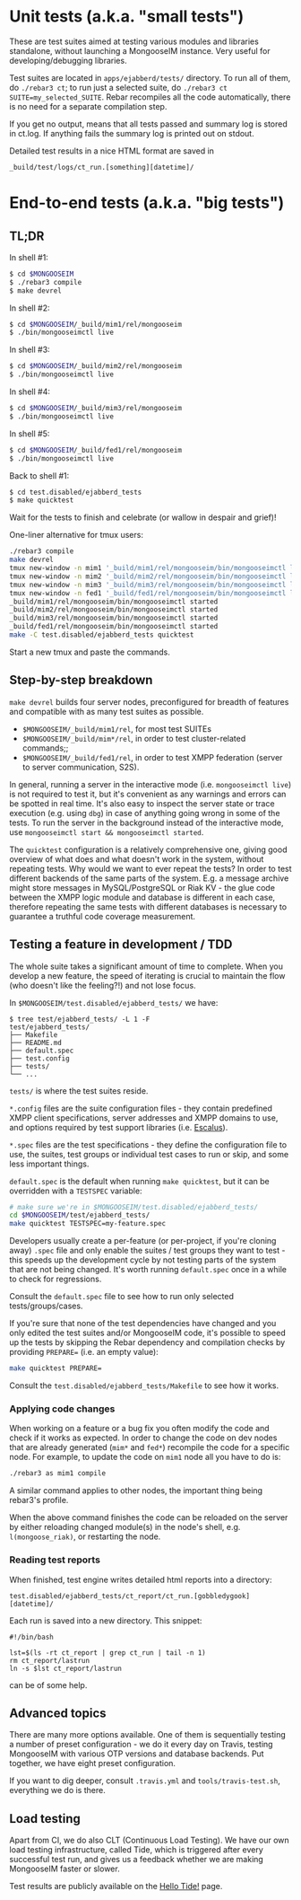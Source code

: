 # Unit tests (a.k.a. "small tests")

These are test suites aimed at testing various modules and libraries standalone, without launching a MongooseIM instance.
Very useful for developing/debugging libraries.

Test suites are located in `apps/ejabberd/tests/` directory.
To run all of them, do `./rebar3 ct`; to run just a selected suite, do `./rebar3 ct SUITE=my_selected_SUITE`.
Rebar recompiles all the code automatically, there is no need for a separate compilation step.

If you get no output, means that all tests passed and summary log is stored in ct.log.
If anything fails the summary log is printed out on stdout.

Detailed test results in a nice HTML format are saved in
```
_build/test/logs/ct_run.[something][datetime]/
```

# End-to-end tests (a.k.a. "big tests")

## TL;DR

In shell #1:

```sh
$ cd $MONGOOSEIM
$ ./rebar3 compile
$ make devrel
```

In shell #2:

```sh
$ cd $MONGOOSEIM/_build/mim1/rel/mongooseim
$ ./bin/mongooseimctl live
```

In shell #3:

```sh
$ cd $MONGOOSEIM/_build/mim2/rel/mongooseim
$ ./bin/mongooseimctl live
```

In shell #4:

```sh
$ cd $MONGOOSEIM/_build/mim3/rel/mongooseim
$ ./bin/mongooseimctl live
```

In shell #5:

```sh
$ cd $MONGOOSEIM/_build/fed1/rel/mongooseim
$ ./bin/mongooseimctl live
```

Back to shell #1:

```sh
$ cd test.disabled/ejabberd_tests
$ make quicktest
```

Wait for the tests to finish and celebrate (or wallow in despair and grief)!

One-liner alternative for tmux users:

```sh
./rebar3 compile
make devrel
tmux new-window -n mim1 '_build/mim1/rel/mongooseim/bin/mongooseimctl live'
tmux new-window -n mim2 '_build/mim2/rel/mongooseim/bin/mongooseimctl live'
tmux new-window -n mim3 '_build/mim3/rel/mongooseim/bin/mongooseimctl live'
tmux new-window -n fed1 '_build/fed1/rel/mongooseim/bin/mongooseimctl live'
_build/mim1/rel/mongooseim/bin/mongooseimctl started
_build/mim2/rel/mongooseim/bin/mongooseimctl started
_build/mim3/rel/mongooseim/bin/mongooseimctl started
_build/fed1/rel/mongooseim/bin/mongooseimctl started
make -C test.disabled/ejabberd_tests quicktest
```

Start a new tmux and paste the commands.


## Step-by-step breakdown

`make devrel` builds four server nodes, preconfigured for breadth of features and compatible with as many test suites as possible.

- `$MONGOOSEIM/_build/mim1/rel`, for most test SUITEs
- `$MONGOOSEIM/_build/mim*/rel`, in order to test cluster-related commands;;
- `$MONGOOSEIM/_build/fed1/rel`, in order to test XMPP federation (server to server communication, S2S).

In general, running a server in the interactive mode (i.e. `mongooseimctl live`) is not required to test it, but it's convenient as any warnings and errors can be spotted in real time.
It's also easy to inspect the server state or trace execution (e.g. using `dbg`) in case of anything going wrong in some of the tests.
To run the server in the background instead of the interactive mode, use `mongooseimctl start && mongooseimctl started`.

The `quicktest` configuration is a relatively comprehensive one, giving good overview of what does and what doesn't work in the system, without repeating tests.
Why would we want to ever repeat the tests?
In order to test different backends of the same parts of the system.
E.g. a message archive might store messages in MySQL/PostgreSQL or Riak KV - the glue code between the XMPP logic module and database is different in each case, therefore repeating the same tests with different databases is necessary to guarantee a truthful code coverage measurement.

## Testing a feature in development / TDD

The whole suite takes a significant amount of time to complete.
When you develop a new feature, the speed of iterating is crucial to maintain the flow (who doesn't like the feeling?!) and not lose focus.

In  `$MONGOOSEIM/test.disabled/ejabberd_tests/` we have:

```
$ tree test/ejabberd_tests/ -L 1 -F
test/ejabberd_tests/
├── Makefile
├── README.md
├── default.spec
├── test.config
├── tests/
└── ...
```

`tests/` is where the test suites reside.

`*.config` files are the suite configuration files - they contain predefined XMPP client specifications, server addresses and XMPP domains to use, and options required by test support libraries (i.e. [Escalus](https://github.com/esl/escalus/)).

`*.spec` files are the test specifications - they define the configuration file to use, the suites, test groups or individual test cases to run or skip, and some less important things.

`default.spec` is the default when running `make quicktest`, but it can be overridden with a `TESTSPEC` variable:

```sh
# make sure we're in $MONGOOSEIM/test.disabled/ejabberd_tests/
cd $MONGOOSEIM/test/ejabberd_tests/
make quicktest TESTSPEC=my-feature.spec
```

Developers usually create a per-feature (or per-project, if you're cloning away) `.spec` file and only enable the suites / test groups they want to test - this speeds up the development cycle by not testing parts of the system that are not being changed.
It's worth running `default.spec` once in a while to check for regressions.

Consult the `default.spec` file to see how to run only selected tests/groups/cases.

If you're sure that none of the test dependencies have changed and you only edited the test suites and/or MongooseIM code, it's possible to speed up the tests by skipping the Rebar dependency and compilation checks by providing `PREPARE=` (i.e. an empty value):

```sh
make quicktest PREPARE=
```

Consult the `test.disabled/ejabberd_tests/Makefile` to see how it works.

### Applying code changes

When working on a feature or a bug fix you often modify the code and check if it works as expected.
In order to change the code on dev nodes that are already generated (`mim*` and `fed*`) recompile the code for a specific node.
For example, to update the code on `mim1` node all you have to do is:
```sh
./rebar3 as mim1 compile
```

A similar command applies to other nodes, the important thing being rebar3's profile.

When the above command finishes the code can be reloaded on the server by either reloading changed module(s) in the node's shell, e.g. `l(mongoose_riak)`, or restarting the node.

### Reading test reports

When finished, test engine writes detailed html reports into a directory:

```
test.disabled/ejabberd_tests/ct_report/ct_run.[gobbledygook][datetime]/
```

Each run is saved into a new directory. This snippet:

```
#!/bin/bash

lst=$(ls -rt ct_report | grep ct_run | tail -n 1)
rm ct_report/lastrun
ln -s $lst ct_report/lastrun
```

can be of some help.

## Advanced topics

There are many more options available.
One of them is sequentially testing a number of preset configuration - we do it every day on Travis, testing MongooseIM with various OTP versions and database backends.
Put together, we have eight preset configuration.

If you want to dig deeper, consult `.travis.yml` and `tools/travis-test.sh`, everything we do is there.

## Load testing

Apart from CI, we do also CLT (Continuous Load Testing).
We have our own load testing infrastructure, called Tide, which is triggered after every successful test run, and gives us a feedback whether we are making MongooseIM faster or slower.

Test results are publicly available on the [Hello Tide!](http://tide.erlang-solutions.com/public) page.


